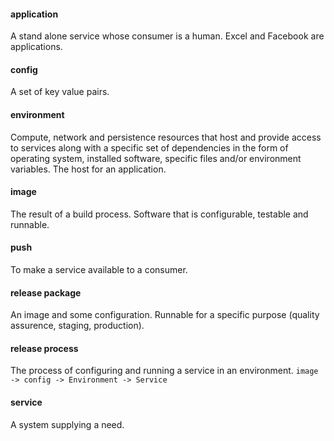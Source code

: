 #### application
A stand alone service whose consumer is a human. Excel and Facebook are applications.

#### config
A set of key value pairs.

#### environment
Compute, network and persistence resources that host and provide access to services along with a specific set of dependencies in the form of operating system, installed software, specific files and/or environment variables. The host for an application.

#### image
The result of a build process. Software that is configurable, testable and runnable.

#### push
To make a service available to a consumer.

#### release package
An image and some configuration. Runnable for a specific purpose (quality assurence, staging, production).

#### release process
The process of configuring and running a service in an environment.
```image -> config -> Environment -> Service```

#### service
A system supplying a need.
